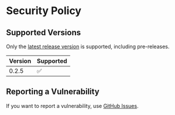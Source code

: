 # Security Policy

## Supported Versions

Only the [latest release version](https://github.com/VictorZakharov/pinwin/releases) is supported, including pre-releases.

| Version | Supported          |
| ------- | ------------------ |
| 0.2.5   | :white_check_mark: |

## Reporting a Vulnerability

If you want to report a vulnerability, use [GitHub Issues](https://github.com/VictorZakharov/pinwin/issues).
